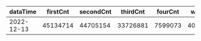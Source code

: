 |dataTime|firstCnt|secondCnt|thirdCnt|fourCnt|winCnt|vrate|wrate|
|-|-|-|-|-|-|-|-|
|2022-12-13|45134714|44705154|33726881|7599073|4008752|89.1%|8.5%|